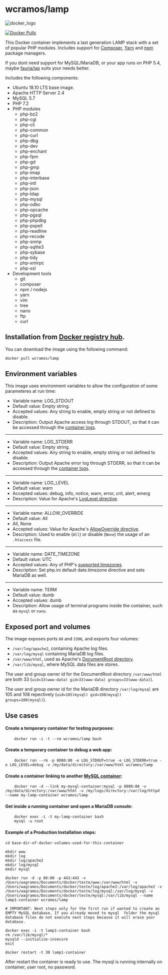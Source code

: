 wcramos/lamp
==========

![docker_logo](https://raw.githubusercontent.com/wcramos/docker-lamp/master/docker_139x115.png)

[![Docker Pulls](https://img.shields.io/docker/pulls/wcramos/lamp.svg?style=plastic)](https://hub.docker.com/r/wcramos/lamp/)

This Docker container implements a last generation LAMP stack with a set of popular PHP modules. Includes support for [Composer](https://getcomposer.org/), [Yarn](https://yarnpkg.com/en/) and [npm](https://www.npmjs.com/) package managers.

If you dont need support for MySQL/MariaDB, or your app runs on PHP 5.4, maybe [fauria/lap](https://hub.docker.com/r/fauria/lap) suits your needs better.

Includes the following components:

 * Ubuntu 18.10 LTS base image.
 * Apache HTTP Server 2.4
 * MySQL 5.7
 * PHP 7.2
 * PHP modules
 	* php-bz2
	* php-cgi
	* php-cli
	* php-common
	* php-curl
	* php-dbg
	* php-dev
	* php-enchant
	* php-fpm
	* php-gd
	* php-gmp
	* php-imap
	* php-interbase
	* php-intl
	* php-json
	* php-ldap
	* php-mysql
	* php-odbc
	* php-opcache
	* php-pgsql
	* php-phpdbg
	* php-pspell
	* php-readline
	* php-recode
	* php-snmp
	* php-sqlite3
	* php-sybase
	* php-tidy
	* php-xmlrpc
	* php-xsl
 * Development tools
	* git
	* composer
	* npm / nodejs
	* yarn
	* vim
	* tree
	* nano
	* ftp
	* curl

Installation from [Docker registry hub](https://registry.hub.docker.com/u/wcramos/lamp/).
----

You can download the image using the following command:

```bash
docker pull wcramos/lamp
```

Environment variables
----

This image uses environment variables to allow the configuration of some parameteres at run time:

* Variable name: LOG_STDOUT
* Default value: Empty string.
* Accepted values: Any string to enable, empty string or not defined to disable.
* Description: Output Apache access log through STDOUT, so that it can be accessed through the [container logs](https://docs.docker.com/reference/commandline/logs/).

----

* Variable name: LOG_STDERR
* Default value: Empty string.
* Accepted values: Any string to enable, empty string or not defined to disable.
* Description: Output Apache error log through STDERR, so that it can be accessed through the [container logs](https://docs.docker.com/reference/commandline/logs/).

----

* Variable name: LOG_LEVEL
* Default value: warn
* Accepted values: debug, info, notice, warn, error, crit, alert, emerg
* Description: Value for Apache's [LogLevel directive](http://httpd.apache.org/docs/2.4/en/mod/core.html#loglevel).

----

* Variable name: ALLOW_OVERRIDE
* Default value: All
* All, None
* Accepted values: Value for Apache's [AllowOverride directive](http://httpd.apache.org/docs/2.4/en/mod/core.html#allowoverride).
* Description: Used to enable (`All`) or disable (`None`) the usage of an `.htaccess` file.

----

* Variable name: DATE_TIMEZONE
* Default value: UTC
* Accepted values: Any of PHP's [supported timezones](http://php.net/manual/en/timezones.php)
* Description: Set php.ini default date.timezone directive and sets MariaDB as well.

----

* Variable name: TERM
* Default value: dumb
* Accepted values: dumb
* Description: Allow usage of terminal programs inside the container, such as `mysql` or `nano`.

Exposed port and volumes
----

The image exposes ports `80` and `3306`, and exports four volumes:

* `/var/log/apache2`, containing Apache log files.
* `/var/log/mysql` containing MariaDB log files.
* `/var/www/html`, used as Apache's [DocumentRoot directory](http://httpd.apache.org/docs/2.4/en/mod/core.html#documentroot).
* `/var/lib/mysql`, where MySQL data files are stores.


The user and group owner id for the DocumentRoot directory `/var/www/html` are both 33 (`uid=33(www-data) gid=33(www-data) groups=33(www-data)`).

The user and group owner id for the MariaDB directory `/var/log/mysql` are 105 and 108 repectively (`uid=105(mysql) gid=108(mysql) groups=108(mysql)`).

Use cases
----

#### Create a temporary container for testing purposes:

```
	docker run -i -t --rm wcramos/lamp bash
```

#### Create a temporary container to debug a web app:

```
	docker run --rm -p 8080:80 -e LOG_STDOUT=true -e LOG_STDERR=true -e LOG_LEVEL=debug -v /my/data/directory:/var/www/html wcramos/lamp
```

#### Create a container linking to another [MySQL container](https://registry.hub.docker.com/_/mysql/):

```
	docker run -d --link my-mysql-container:mysql -p 8080:80 -v /my/data/directory:/var/www/html -v /my/logs/directory:/var/log/httpd --name my-lamp-container wcramos/lamp
```

#### Get inside a running container and open a MariaDB console:

```
	docker exec -i -t my-lamp-container bash
	mysql -u root
```
#### Example of a Production Installation steps:

```
cd base-dir-of-docker-volumes-used-for-this-container

mkdir www
mkdir log
mkdir log/apache2
mkdir log/mysql
mkdir mysql

docker run -d -p 80:80 -p 443:443 -v /Users/wagramos/Documents/docker/teste/www:/var/www/html -v /Users/wagramos/Documents/docker/teste/log/apache2:/var/log/apache2 -v /Users/wagramos/Documents/docker/teste/log/mysql:/var/log/mysql -v /Users/wagramos/Documents/docker/teste/mysql:/var/lib/mysql --name lamp1-container wcramos/lamp

# IMPORTANT: Next steps only for the first run if wanted to create an EMPTY MySQL database. If you already moved to mysql  folder the mysql database files do not execute next steps because it will erase your database.

docker exec -i -t lamp1-container bash
rm /var/lib/mysql/*
mysqld --initialize-insecure
exit

docker restart -t 30 lamp1-container

```
After restart the container is ready to use. The mysql is running internally on container, user root, no password.
